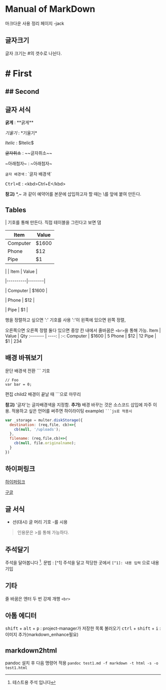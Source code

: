 # Manual of MarkDown

마크다운 사용 정리 페이지 -jack

## 글자크기

글자 크기는 #의 갯수로 나뉜다.


# # First

## ## Second

## 글자 서식

**굵게** :  \*\*굵게\*\*

*기울기* :  \*기울기\*

$Itelic$ : \$Itelic\$

~~글자취소~~ : \~\~글자취소\~\~

~아래첨자~ : \~아래첨자\~

`글자 배경색` :   \`글자 배경색\`


<kbd>Ctrl+E</kbd>  : \<kbd\>Ctrl+E\</kbd\>


**참고)** \*,\~ 과 같이 예약어를 본문에 삽입하고자 할 때는 \\를 앞에 붙여 만든다.


## Tables

| 기호를 통해 만든다. 직접 테이블을 그린다고 보면 댐

| Item | Value |
 |----------|-------|
 | Computer | $1600 |
  | Phone | $12 |
   | Pipe | $1 |

| | Item | Value |

|----------|--------|

| Computer | \$1600 |

| Phone | \$12 |

| Pipe | \$1 |

행을 정렬하고 싶으면 ':' 기호를 사용 ':'이 왼쪽에 있으면 왼쪽 정렬,

오른쪽으면 오른쪽 정렬 둘다 있으면 중앙
칸 내에서 줄바꿈은 `<br>`을 통해 가능.
Item     | Value | Qty
:------- | ----: | :-:
Computer | $1600 |  5
Phone    |   $12 | 12
Pipe     |    $1 | 234



## 배경 바꿔보기

문단 배경색 전환 ``` 기호

```
// Foo
var bar = 0;
```
편집 child2
배경이 끝날 때 ```으로 마무리

**참고)** \'글자\'는 글자배경색을 지정함.
**추가)** 배경 바꾸는 것은 소스코드 삽입에 자주 이용. 적용하고 싶은 언어를 써주면 하이라이팅
example) ` ```js로 적용시 `
```js
var _storage = multer.diskStorage({
  destination: (req,file, cb)=>{
    cb(null, '/uploads');
  },
  filename: (req,file,cb)=>{
    cb(null, file.originalname);
  }
})
```

## 하이퍼링크

[하이퍼링크](웹주소)

[구글](www.google.com)

## 글 서식

- 선(대시) 글 머리 기호 -를 시용

> 인용문은 \>를 통해 가능하다.

## 주석달기
주석을 달아봅니다 [^1]. 문법 : \[\^1\]
주석을 달고 적당한 곳에서 `[^1]: 내용 입력` 으로 내용 기입
## 기타

줄 바꿈은 엔터 두 번
강제 개행 `<br>`

## 아톰 에디터
<kbd>shift</kbd> + <kbd>alt</kbd> + <kbd>p</kbd> : project-manager가 저장한 목록 불러오기
<kbd>ctrl</kbd> + <kbd>shift</kbd> + <kbd>i</kbd> : 이미지 추가(markdown_enhance필요)


## markdown2html
pandoc 설치 후 다음 명령어 적용
`pandoc test1.md -f markdown -t html -s -o test1.html`

[^1]: 테스트용 주석 입니다
